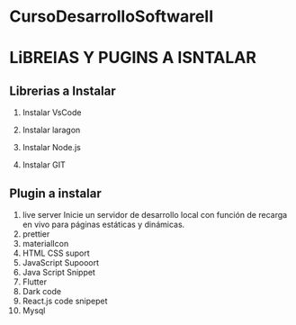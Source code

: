 # CursoDesarrolloSoftwareII

# LiBREIAS Y PUGINS A ISNTALAR
## Librerias a Instalar
1. Instalar VsCode
2. Instalar laragon

3. Instalar Node.js
4. Instalar GIT

## Plugin a instalar
1. live server
    Inicie un servidor de desarrollo local con función de recarga en vivo
    para páginas estáticas y dinámicas.
2. prettier
3. materialIcon
4. HTML CSS suport
5. JavaScript Supooort
6. Java Script Snippet
7. Flutter
8. Dark code
9.  React.js code snipepet
10. Mysql 